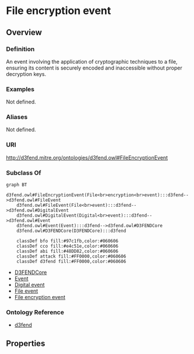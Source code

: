 # File encryption event

## Overview

### Definition
An event involving the application of cryptographic techniques to a file, ensuring its content is securely encoded and inaccessible without proper decryption keys.

### Examples
Not defined.

### Aliases
Not defined.

### URI
http://d3fend.mitre.org/ontologies/d3fend.owl#FileEncryptionEvent

### Subclass Of
```mermaid
graph BT
    d3fend.owl#FileEncryptionEvent(File<br>encryption<br>event):::d3fend-->d3fend.owl#FileEvent
    d3fend.owl#FileEvent(File<br>event):::d3fend-->d3fend.owl#DigitalEvent
    d3fend.owl#DigitalEvent(Digital<br>event):::d3fend-->d3fend.owl#Event
    d3fend.owl#Event(Event):::d3fend-->d3fend.owl#D3FENDCore
    d3fend.owl#D3FENDCore(D3FENDCore):::d3fend
    
    classDef bfo fill:#97c1fb,color:#060606
    classDef cco fill:#e4c51e,color:#060606
    classDef abi fill:#48DD82,color:#060606
    classDef attack fill:#FF0000,color:#060606
    classDef d3fend fill:#FF0000,color:#060606
```

- [D3FENDCore](/docs/ontology/reference/model/D3FENDCore/D3FENDCore.md)
- [Event](/docs/ontology/reference/model/D3FENDCore/Event/Event.md)
- [Digital event](/docs/ontology/reference/model/D3FENDCore/Event/Digital%20event/Digital%20event.md)
- [File event](/docs/ontology/reference/model/D3FENDCore/Event/Digital%20event/File%20event/File%20event.md)
- [File encryption event](/docs/ontology/reference/model/D3FENDCore/Event/Digital%20event/File%20event/File%20encryption%20event/File%20encryption%20event.md)


### Ontology Reference
- [d3fend](http://d3fend.mitre.org/ontologies/d3fend.owl#)

## Properties
